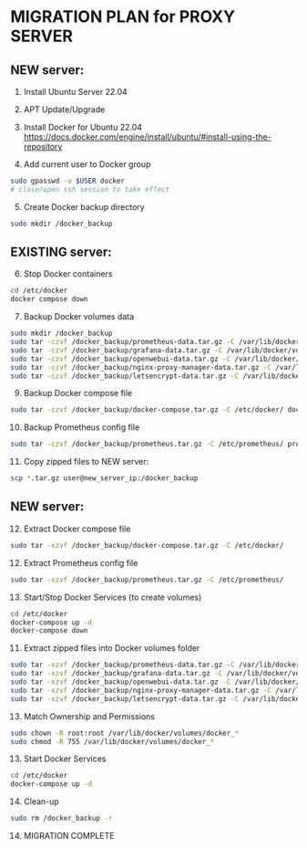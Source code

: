 MIGRATION PLAN for PROXY SERVER
======================================

NEW server:
----------------
1. Install Ubuntu Server 22.04

2. APT Update/Upgrade

3. Install Docker for Ubuntu 22.04
	https://docs.docker.com/engine/install/ubuntu/#install-using-the-repository

4. Add current user to Docker group
```bash
sudo gpasswd -a $USER docker
# close/open ssh session to take effect
```

5. Create Docker backup directory
```bash
sudo mkdir /docker_backup
```

EXISTING server:
--------------------
6. Stop Docker containers
```bash
cd /etc/docker
docker compose down
```

7. Backup Docker volumes data   
```bash
sudo mkdir /docker_backup
sudo tar -czvf /docker_backup/prometheus-data.tar.gz -C /var/lib/docker/volumes/ docker_prometheus-data
sudo tar -czvf /docker_backup/grafana-data.tar.gz -C /var/lib/docker/volumes/ docker_grafana-data
sudo tar -czvf /docker_backup/openwebui-data.tar.gz -C /var/lib/docker/volumes/ docker_openwebui-data
sudo tar -czvf /docker_backup/nginx-proxy-manager-data.tar.gz -C /var/lib/docker/volumes/ docker_nginx-proxy-manager-data
sudo tar -czvf /docker_backup/letsencrypt-data.tar.gz -C /var/lib/docker/volumes/ docker_letsencrypt-data
```

9. Backup Docker compose file
```bash
sudo tar -czvf /docker_backup/docker-compose.tar.gz -C /etc/docker/ docker-compose.yml
```

10. Backup Prometheus config file
```bash
sudo tar -czvf /docker_backup/prometheus.tar.gz -C /etc/prometheus/ prometheus.yml
```

11. Copy zipped files to NEW server:
```bash
scp *.tar.gz user@new_server_ip:/docker_backup
```

NEW server:
----------------
12. Extract Docker compose file
```bash
sudo tar -xzvf /docker_backup/docker-compose.tar.gz -C /etc/docker/
```

12. Extract Prometheus config file
```bash
sudo tar -xzvf /docker_backup/prometheus.tar.gz -C /etc/prometheus/
```

13. Start/Stop Docker Services (to create volumes)
```bash
cd /etc/docker
docker-compose up -d
docker-compose down
```

11. Extract zipped files into Docker volumes folder
```bash
sudo tar -xzvf /docker_backup/prometheus-data.tar.gz -C /var/lib/docker/volumes/
sudo tar -xzvf /docker_backup/grafana-data.tar.gz -C /var/lib/docker/volumes/
sudo tar -xzvf /docker_backup/openwebui-data.tar.gz -C /var/lib/docker/volumes/
sudo tar -xzvf /docker_backup/nginx-proxy-manager-data.tar.gz -C /var/lib/docker/volumes/
sudo tar -xzvf /docker_backup/letsencrypt-data.tar.gz -C /var/lib/docker/volumes/
```

13. Match Ownership and Permissions
```bash
sudo chown -R root:root /var/lib/docker/volumes/docker_*
sudo chmod -R 755 /var/lib/docker/volumes/docker_*
```

13. Start Docker Services
```bash
cd /etc/docker
docker-compose up -d
```

14. Clean-up
```bash
sudo rm /docker_backup -r
```

14. MIGRATION COMPLETE
